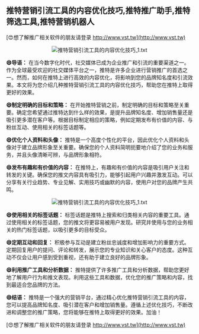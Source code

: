 ## **推特营销引流工具的内容优化技巧,推特推广助手,推特筛选工具,推特营销机器人**

[😍想了解推广相关软件的朋友请登录 http://www.vst.tw](http://www.vst.tw)

 <center><img src="https://vst.tw/MP4/tuiguang/png/7.png" alt="推特营销引流工具的内容优化技巧_1.txt"></center>

**😄导语：**
在当今数字化时代，社交媒体已成为企业推广和引流的重要渠道之一。作为全球最受欢迎的社交媒体平台之一，推特是许多企业进行营销推广的首选之一。然而，如何在推特上进行高效的内容优化，将影响到您的品牌知名度和引流效果。本文将为您介绍几种推特营销引流工具的内容优化技巧，帮助您在推特上取得更好的效果。

**😄制定明确的目标和策略：**
在开始推特营销之前，制定明确的目标和策略至关重要。确定您希望通过推特达到什么样的效果，是提升品牌知名度、增加销售量还是吸引更多潜在客户等。根据目标制定相应的策略，例如定期发布有价值的内容、与粉丝互动、使用相关的标签话题等。

**😄优化个人资料和头像：**
推特是一个高度个性化的平台，因此优化个人资料和头像对于建立品牌形象至关重要。确保您的个人资料简明扼要地介绍了您的业务和服务，并且头像清晰可辨，与品牌形象相符。

**😄发布有趣和有价值的内容：**
在推特上，有趣和有价值的内容是吸引用户关注和转发的关键。确保您的推文内容具有吸引力，能够引起用户兴趣并激发互动。可以分享有关行业趋势、专业见解、实用技巧或幽默的内容，使用户对您的品牌产生共鸣。

 <center><img src="https://vst.tw/MP4/tuiguang/png/8.png" alt="推特营销引流工具的内容优化技巧_1.txt"></center>

**😄使用相关的标签话题：**
标签话题是推特上搜索和归类相关内容的重要工具。通过使用相关的标签话题，您的推文将更容易被用户发现。研究并使用与您的业务相关的热门标签话题，以吸引更多的目标受众。

**😄定期互动和回复：**
积极参与互动是建立粉丝忠诚度和增加影响力的重要方式。定期回复用户的提问、评论和转发，展示您的专业知识和关心客户的态度。这种互动不仅会让用户感到受到重视，还有助于建立良好的品牌形象。

**😄利用推广工具和分析数据：**
推特提供了许多推广工具和分析数据，帮助您更好地了解用户行为和推文表现。利用这些工具和数据，优化您的推广策略和内容，找到最适合您品牌的方法。

**😄结语：**
推特是一个强大的营销平台，通过精心优化推特营销引流工具的内容，您可以提高品牌知名度、吸引潜在客户和增加销售量。遵循上述优化技巧，不断改进和调整您的推广策略，您将能够在推特上取得更好的效果。加油！

[😍想了解推广相关软件的朋友请登录 http://www.vst.tw](http://www.vst.tw)



